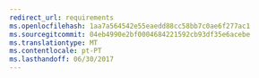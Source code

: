 ```yaml
---
redirect_url: requirements
ms.openlocfilehash: 1aa7a564542e55eaedd88cc58bb7c0ae6f277ac1
ms.sourcegitcommit: 04eb4990e2bf0004684221592cb93df35e6acebe
ms.translationtype: MT
ms.contentlocale: pt-PT
ms.lasthandoff: 06/30/2017
---
```

